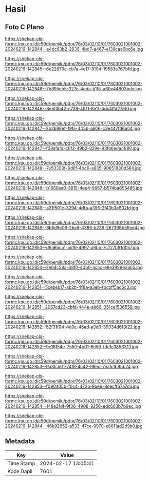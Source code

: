# Hasil

## Foto C Plano

https://sirekap-obj-formc.kpu.go.id/c59d/pemilu/pdpr/76/03/02/10/01/7603021001002-20240216-142844--e4dc63b2-2936-4bd7-a467-e139caa6bc6e.jpg

https://sirekap-obj-formc.kpu.go.id/c59d/pemilu/pdpr/76/03/02/10/01/7603021001002-20240216-142845--6e22670c-cb7a-4e17-8104-19583a767bfd.jpg

https://sirekap-obj-formc.kpu.go.id/c59d/pemilu/pdpr/76/03/02/10/01/7603021001002-20240216-142846--7b695cb5-327c-4eda-b1f5-a60e44803bde.jpg

https://sirekap-obj-formc.kpu.go.id/c59d/pemilu/pdpr/76/03/02/10/01/7603021001002-20240216-142846--8eef0b42-c739-4611-8e11-4dc4ffd27ef0.jpg

https://sirekap-obj-formc.kpu.go.id/c59d/pemilu/pdpr/76/03/02/10/01/7603021001002-20240216-142847--2b2b98ef-f9fa-445b-a606-c3e447fd6a04.jpg

https://sirekap-obj-formc.kpu.go.id/c59d/pemilu/pdpr/76/03/02/10/01/7603021001002-20240216-142847--f38afa1d-c0f2-49b2-829e-93fb6eda4880.jpg

https://sirekap-obj-formc.kpu.go.id/c59d/pemilu/pdpr/76/03/02/10/01/7603021001002-20240216-142848--7e50303f-6d0f-4bc9-a635-90651830d564.jpg

https://sirekap-obj-formc.kpu.go.id/c59d/pemilu/pdpr/76/03/02/10/01/7603021001002-20240216-142848--b1660ea0-3915-4ee4-9657-b574ba655485.jpg

https://sirekap-obj-formc.kpu.go.id/c59d/pemilu/pdpr/76/03/02/10/01/7603021001002-20240216-142849--a31f501c-3294-4dfa-a395-2f43b3e632fd.jpg

https://sirekap-obj-formc.kpu.go.id/c59d/pemilu/pdpr/76/03/02/10/01/7603021001002-20240216-142849--8b5d9e06-2ba6-4386-b239-267398b59ed4.jpg

https://sirekap-obj-formc.kpu.go.id/c59d/pemilu/pdpr/76/03/02/10/01/7603021001002-20240216-142850--d9a6bca1-adf6-4997-a6bb-7c727b61d057.jpg

https://sirekap-obj-formc.kpu.go.id/c59d/pemilu/pdpr/76/03/02/10/01/7603021001002-20240216-142850--2e64c58a-68f0-4db0-acac-e8e3929e3b65.jpg

https://sirekap-obj-formc.kpu.go.id/c59d/pemilu/pdpr/76/03/02/10/01/7603021001002-20240216-142851--5cebeb17-ab2b-4f8a-a3eb-fbcbff5ac6c3.jpg

https://sirekap-obj-formc.kpu.go.id/c59d/pemilu/pdpr/76/03/02/10/01/7603021001002-20240216-142851--2067cd23-cbfd-444e-ab66-051ce1536559.jpg

https://sirekap-obj-formc.kpu.go.id/c59d/pemilu/pdpr/76/03/02/10/01/7603021001002-20240216-142852--52f31f04-4d0e-45ad-a9d0-39034d6f3f22.jpg

https://sirekap-obj-formc.kpu.go.id/c59d/pemilu/pdpr/76/03/02/10/01/7603021001002-20240216-142852--9e18154e-7550-4b01-8d59-fdc1e3853310.jpg

https://sirekap-obj-formc.kpu.go.id/c59d/pemilu/pdpr/76/03/02/10/01/7603021001002-20240216-142853--9a3fcb01-74f8-4c42-99ed-7eafc1b85b24.jpg

https://sirekap-obj-formc.kpu.go.id/c59d/pemilu/pdpr/76/03/02/10/01/7603021001002-20240216-142853--f090405b-f0c4-472b-9be6-8decff67a7c6.jpg

https://sirekap-obj-formc.kpu.go.id/c59d/pemilu/pdpr/76/03/02/10/01/7603021001002-20240216-142854--148e21df-9f06-4908-9256-edc663b7b9ec.jpg

https://sirekap-obj-formc.kpu.go.id/c59d/pemilu/pdpr/76/03/02/10/01/7603021001002-20240216-142844--46b92652-a533-47ce-9970-e8011ad2d9b0.jpg


## Metadata

| Key        | Value               |
| ---------- | ------------------- |
| Time Stamp | 2024-02-17 13:05:41 |
| Kode Dapil | 7601                |



